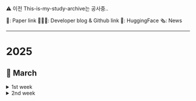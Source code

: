 ⚠️ 이전 This-is-my-study-archive는 공사중..

📜: Paper link 🧑🏻‍💻: Developer blog & Github link 🤗: HuggingFace 🗞️: News

---
# 2025
## 🌱 March
<details>
    <summary>1st week</summary>
    
- 🤗 [kakaocorp] [kanana-nano-2.1b-instruct](https://huggingface.co/kakaocorp/kanana-nano-2.1b-instruct)
    - **Kanana**: 카카오에서 개발한 한국어-영어 이중 언어 모델
    - **Kanana-Nano-2.1B**: 기본, 지시, 임베딩, 함수 호출, RAG 등
        - 최첨단 모델과 유사한 크기 대비 낮은 연산 비용
        - 고품질 데이터 필터링, 단계적 사전 훈련, 심층 업스케일링, 가지치기 및 증류 등의 기술을 사용해 효율적인 학습 진행
        - 후속 학습 과정에서 지도식 미세 조정 및 선호도 최적화를 통해 사용자와의 원활한 상호 작용 향상
        - 사전 학습 및 후속 학습 과정에서 Kakao 사용자 데이터는 포함되지 않음

- 🧑🏻‍💻 [OpenAI] [Introducing GPT-4.5](https://openai.com/index/introducing-gpt-4-5/)
    - 비지도 학습을 확장하여 지식 정확도, 직관력 향상
    - 주요 기능: function calling, Structured Outputs, streaming, system messages
    - 사실성 + 감성지능(EQ) ↑, hallucination(환각) 발생률 ↓
      <details>
          <summary>비교</summary>
          
        - **비추론 모델**(GPT-4o)과 비교했을 때: 성능이 좋음
        - **추론 모델**(OpenAI o1, o3-mini)과 비교했을 때: 일반 지식과 창의적 작업에서는 더 좋지만, 논리적 추론과 복잡한 문제 해결에서는 떨어짐
      </details>

- 🧑🏻‍💻 [ANTHROPIC] [Claude 3.7 Sonnet and Claude Code](https://www.anthropic.com/news/claude-3-7-sonnet)
    - **Claude 3.7 Sonnet**: 빠른 응답과 심층적 사고(step-by-step thinking)를 결합한 하이브리드 추론 모델로, API를 통해 thinking time 조절 가능
    - SWE-bench, TAU-bench에서 최고 성능 기록(코드 이해/수정/테스트 자동화 능력 강화)
    - **Claude Code** 출시: 코드 검색, 편집, 테스트 실행, GitHub 커밋/푸시 가능, 대규모 리팩토링 및 디버깅 지원
    - API 활용: 모델이 사고에 사용할 토큰 수(N)를 직접 설정하여 속도/비용/정확도 간 최적화

- 🧑🏻‍💻 [langgenius] [dify](https://github.com/langgenius/dify/releases/tag/1.0.0)
    - **Dify v1.0.0**출시: AI 애플리케이션 확장을 위한 플러그인 시스템 도입
    - 미니맵의 팬 및 줌 기능, 통합 추론 모델, Docker SSRF 설정 개선, HNSW 벡터 색인 등
    - `.difypkg` 포맷 지원, 워크플로우 에이전트 노드 추가로 사용자 정의 기능 강화
    - Docker 배포 → `docker-compose.yaml`
    - **Dify 마켓플레이스** 출시, 플러그인 공유 및 다운로드 가능
 
- 🧑🏻‍💻 [LandingAI] [Agentic Document Extraction](https://landing.ai/agentic-document-extraction)
    - **Agentic Document Extraction**: 시각적 맥락을 활용하여 복잡한 문서(의료 서식, 재무 보고서 등)에서 데이터를 정확하게 추출하는 인공지능 기반 솔루션
    - 표, 차트, 체크박스 등 다양한 시각적 요소를 정확하게 인식
    - 시각적 근거를 제시 → 추출 결과의 신뢰성을 높임, 다양한 산업 분야(의료, 물류, 금융, 법률 등)에 적용 가능
    - API를 통해 레이아웃 인식, 이미지 해석 등의 기능을 제공하여 효율적인 문서 처리 및 의사결정 지원을 가능하게 함
    - [Test Link](https://va.landing.ai/demo/doc-extraction)

- 🤗 [Qwen] [QwQ-32B](https://huggingface.co/Qwen/QwQ-32B)
    - **QwQ-32B**: 추론 능력을 갖춘 중간 규모의 언어 모델로, 기존 모델보다 어려운 문제 해결에 강점을 보임
    - RoPE, SwiGLU, RMSNorm, QKV bias 적용된 Transformer 기반, 64층 구조와 32.5B 파라미터 보유
    - 최대 131,072 토큰의 긴 컨텍스트 지원, Supervised Fine-tuning 및 RL 기반 후처리 수행
    - 최적화된 성능을 위해 **온도(0.6), TopP(0.95), TopK(20~40) 설정** 및 특정 태그 활용 권장
    - 배포 시 vLLM 사용 추천, 긴 컨텍스트 필요 시 `rope_scaling` 설정 추가 가능
    - [블로그](https://qwenlm.github.io/blog/qwq-32b/)

- 🤗 [dragonkue] [snowflake-arctic-embed-l-v2.0-ko](https://huggingface.co/dragonkue/snowflake-arctic-embed-l-v2.0-ko)
    - **snowflake-arctic-embed-l-v2.0**: 한국어 검색 성능을 향상시키기 위해 추가 학습된 SentenceTransformer 모델
    - 최대 토큰 길이 8192, 1024차원 임베딩을 생성하며 코사인 유사도를 사용하며 AI Hub의 다양한 한국어 기계독해 데이터로 학습됨
    - MTEB 벤치마크에서 SOTA 성능을 기록, MIRACL, AutoRAGRetrieval 등 여러 한국어 검색 평가에서 우수한 성능을 보임
    - 최대 토큰 길이가 1300개로 제한되어 있어 긴 문서 검색 시 한계가 있으며, 더 긴 문서는 gte-multilingual-base, KURE-v1 등의 모델 활용 권장

- 🤗 [dnotitia] [DNA-R1](https://huggingface.co/dnotitia/DNA-R1)
    - **DNA-R1**: Microsoft Phi-4 기반 한국어 최적화 모델로, DeepSeek-R1 방식의 강화학습을 적용하여 수학, 코딩, 논리적 사고에서 뛰어난 성능 발휘
    - 한국어 비논리 데이터 → DeepSeek-R1 방식의 한국어 논리 데이터 → GRPO 강화학습을 통한 최적화 3단계 진행
    - 14B 모델임에도 KMMLU, KoBEST, GSM8K 등의 벤치마크에서 대형 모델과 경쟁하는 높은 성능 기록
    - 한국어 중심 CoT 추론, 자기 검증, 다단계 문제 해결, <think>, <answer> 태그 활용 가능

- 📜 [HKUST(GZ)] [Atom of Thoughts for Markov LLM Test-Time Scaling](https://arxiv.org/pdf/2502.12018)
    - **Atom of Thoughts (AOT)**: LLM의 추론 성능 향상을 위한 테스트 시간 확장 기법, 불필요한 과거 정보 처리 없이 순수한 추론에 계산 자원 집중
    - 마르코프 프로세스와 유사한 메모리리스 전이 방식 사용 → 문제를 독립적인 atomic questions으로 분해 후 해결
    - 질문을 Directed Acyclic Graph 로 표현하고, 독립적인 하위 질문으로 축소하는 과정을 반복하여 직접 해결 가능한 상태로 변환
    - 장점: 기존 방법과 달리 history 축적 없이 현재 상태만 활용해 불필요한 연산 낭비 방지 및 추론 성능 극대화
    - HotpotQA에서 GPT-4o-mini 적용 시 F1 80.6% 기록, o3-mini 대비 3.4%, DeepSeek-R1 대비 10.6% 향상

</details>
<details>
    <summary>2nd week</summary>
    
- 🧑🏻‍💻 [manus] [Leave it to Manus](https://manus.im/)
    - Manus: 사고와 행동을 연결하는 범용 AI 에이전트, 다양한 작업을 자동화하여 결과 제공
    - 여행 일정, 주식 분석, 교육 콘텐츠 제작 등 다양하게 활용 가능
    - GAIA 벤치마크에서 최첨단(SOTA) 성능을 달성
        - GAIA: AI 어시스턴트의 실제 문제 해결 능력을 평가하는 기준
    - [프롬프트 보러가기](https://gist.github.com/jlia0/db0a9695b3ca7609c9b1a08dcbf872c9)

- 🧑🏻‍💻 [CURSOR] [Changelog - New updates and improvements](https://www.cursor.com/en/changelog)
    - **Cursor**: VSCodium 기반 AI 코드 편집기, 페어 프로그래밍 최적화
    - Cursor **0.47.x** 업데이트 → 안정성 및 성능 향상에 중점 → 기존 기능 개선 및 키보드 단축키 메뉴 추가, 베타 프로그램 조기 접근 기능 제공
    - 코드 분석, 자동 수정, 코드베이스 이해도 향상, MCP 지원
    - Agent 모드가 기본으로 설정되어 있음 → Chat, Composer, Agent를 통합한 AI 경험 제공, 웹 검색 기능이 추가되어 명령어 없이 최신 정보 검색 가능
    - DVFS와 유사한 성능-전력 최적화 기능
    - 원격 SSH, WSL 안정화, Dev Containers 지원, 자동 코드 적용

- 🧑🏻‍💻 [RekaAI] [reka-flash-3](https://huggingface.co/RekaAI/reka-flash-3)
    - **Reka Flash 3**: 21B 규모의 범용 추론 모델, OpenAI o1-mini와 경쟁 가능, 낮은 지연 시간 및 온디바이스 배포에 적합
    - 합성 및 공개 데이터로 지도 학습 후, 모델 및 규칙 기반 보상으로 RLOO 수행
    - Llama 호환 형식으로 제공, Hugging Face 또는 vLLM을 통해 쉽게 배포 및 사용 가능, `cl100k_base` 토크나이저 사용
    - 프롬프트 형식 → `<sep>` 또는 `<|endoftext|>`를 종료 신호로 사용, 다중 회차 대화에서는 이전 추론 내용을 생략하는 것 추천
    - 영어에 최적화되었으나 다른 언어도 어느 정도 이해, 지식 집약적 작업에서는 웹 검색 활용 권장

</details>
